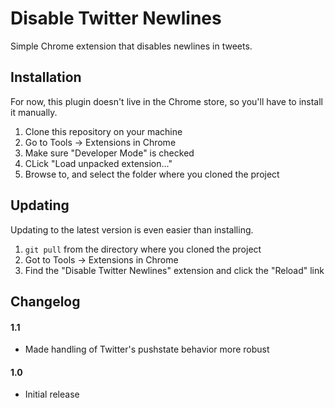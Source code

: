 Disable Twitter Newlines
========================

Simple Chrome extension that disables newlines in tweets.

Installation
------------

For now, this plugin doesn't live in the Chrome store, so you'll have to install it manually.

1. Clone this repository on your machine
1. Go to Tools -> Extensions in Chrome
1. Make sure "Developer Mode" is checked
1. CLick "Load unpacked extension..."
1. Browse to, and select the folder where you cloned the project

Updating
--------

Updating to the latest version is even easier than installing.

1. `git pull` from the directory where you cloned the project
1. Got to Tools -> Extensions in Chrome
1. Find the "Disable Twitter Newlines" extension and click the "Reload" link

Changelog
---------

#### 1.1 ####

* Made handling of Twitter's pushstate behavior more robust

#### 1.0 ####

* Initial release